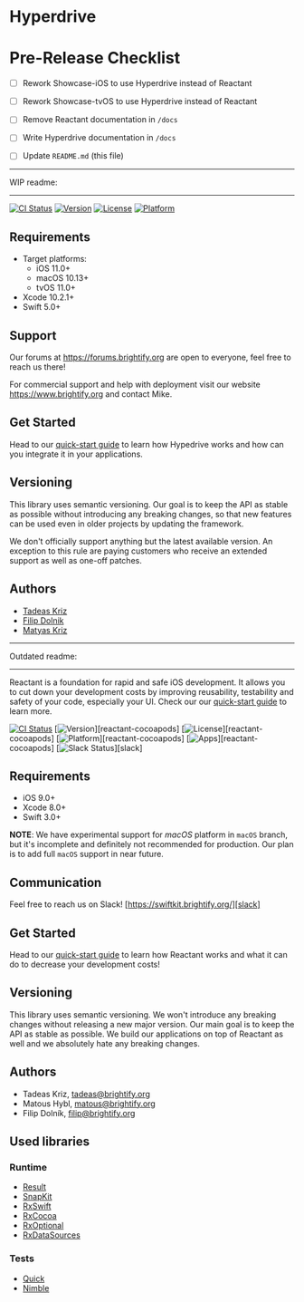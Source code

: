 # Hyperdrive

# Pre-Release Checklist

- [ ] Rework Showcase-iOS to use Hyperdrive instead of Reactant
- [ ] Rework Showcase-tvOS to use Hyperdrive instead of Reactant
- [ ] Remove Reactant documentation in `/docs`
- [ ] Write Hyperdrive documentation in `/docs`
- [ ] Update `README.md` (this file)



---

WIP readme:

---

[![CI Status](https://img.shields.io/travis/Brightify/Hyperdrive?style=flat)](https://travis-ci.org/Brightify/Hyperdrive)
[![Version](https://img.shields.io/cocoapods/v/HyperdrivePlatform.svg?style=flat)][hyperdrive-cocoapods]
[![License](https://img.shields.io/cocoapods/l/HyperdrivePlatform.svg?style=flat)][hyperdrive-cocoapods]
[![Platform](https://img.shields.io/cocoapods/p/HyperdrivePlatform.svg?style=flat)][hyperdrive-cocoapods]



## Requirements

- Target platforms:
  - iOS 11.0+
  - macOS 10.13+
  - tvOS 11.0+
- Xcode 10.2.1+
- Swift 5.0+



## Support

Our forums at https://forums.brightify.org are open to everyone, feel free to reach us there!

For commercial support and help with deployment visit our website https://www.brightify.org and contact Mike.



## Get Started

Head to our [quick-start guide][quick-start] to learn how Hypedrive works and how can you integrate it in your applications.



## Versioning

This library uses semantic versioning. Our goal is to keep the API as stable as possible without introducing any breaking changes, so that new features can be used even in older projects by updating the framework.

We don't officially support anything but the latest available version. An exception to this rule are paying customers who receive an extended support as well as one-off patches.



## Authors

- [Tadeas Kriz](https://github.com/TadeasKriz)
- [Filip Dolnik](https://github.com/FilipDolnik)
- [Matyas Kriz](https://github.com/MatyasKriz)



---

Outdated readme:

---



Reactant is a foundation for rapid and safe iOS development. It allows you to cut down your development costs by improving reusability, testability and safety of your code, especially your UI. Check our our [quick-start guide][quick-start] to learn more.

[![CI Status](https://img.shields.io/travis/Brightify/Reactant.svg?style=flat)](https://travis-ci.org/Brightify/Reactant)
[![Version](https://img.shields.io/cocoapods/v/Reactant.svg?style=flat)][reactant-cocoapods]
[![License](https://img.shields.io/cocoapods/l/Reactant.svg?style=flat)][reactant-cocoapods]
[![Platform](https://img.shields.io/cocoapods/p/Reactant.svg?style=flat)][reactant-cocoapods]
[![Apps](https://img.shields.io/cocoapods/at/Reactant.svg?style=flat)][reactant-cocoapods]
[![Slack Status](https://swiftkit.brightify.org/badge.svg)][slack]

## Requirements

* iOS 9.0+
* Xcode 8.0+
* Swift 3.0+

**NOTE**: We have experimental support for *macOS* platform in `macOS` branch, but it's incomplete and definitely not recommended for production. Our plan is to add full `macOS` support in near future.

## Communication
Feel free to reach us on Slack! [https://swiftkit.brightify.org/][slack]

## Get Started
Head to our [quick-start guide][quick-start] to learn how Reactant works and what it can do to decrease your development costs!

## Versioning
This library uses semantic versioning. We won't introduce any breaking changes without releasing a new major version. Our main goal is to keep the API as stable as possible. We build our applications on top of Reactant as well and we absolutely hate any breaking changes.

## Authors
* Tadeas Kriz, [tadeas@brightify.org](mailto:tadeas@brightify.org)
* Matous Hybl, [matous@brightify.org](mailto:matous@brightify.org)
* Filip Dolník, [filip@brightify.org](mailto:filip@brightify.org)

## Used libraries

### Runtime

* [Result](https://github.com/antitypical/Result)
* [SnapKit](https://github.com/SnapKit/SnapKit)
* [RxSwift](https://github.com/ReactiveX/RxSwift)
* [RxCocoa](https://github.com/ReactiveX/RxSwift)
* [RxOptional](https://github.com/RxSwiftCommunity/RxOptional)
* [RxDataSources](https://github.com/RxSwiftCommunity/RxDataSources)

### Tests

* [Quick](https://github.com/Quick/Quick)
* [Nimble](https://github.com/Quick/Nimble)

[quick-start]: https://docs.hyperdrive.app/getting-started/quickstart.html
[hyperdrive-cocoapods]: https://cocoapods.org/pods/HyperdrivePlatform
[forums]: https://forums.brightify.org/